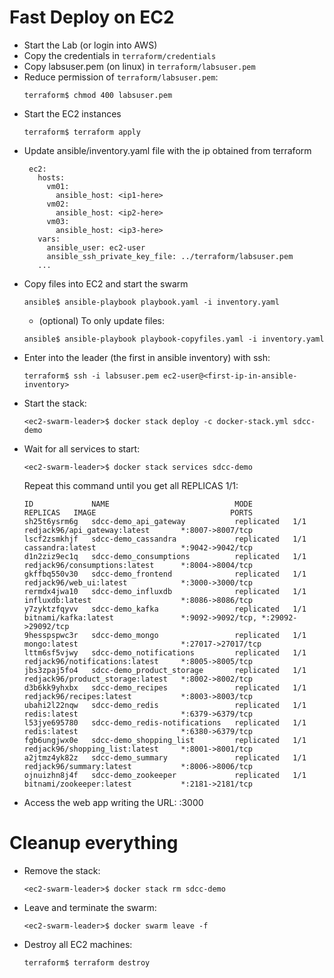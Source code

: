# Fast Deploy on EC2

- Start the Lab (or login into AWS)
- Copy the credentials in `terraform/credentials`
- Copy labsuser.pem (on linux) in `terraform/labsuser.pem`
- Reduce permission of `terraform/labsuser.pem`:
  ```
  terraform$ chmod 400 labsuser.pem
  ```
- Start the EC2 instances
  ```
  terraform$ terraform apply
  ```
- Update ansible/inventory.yaml file with the ip obtained from terraform
  ```
   ec2:
     hosts:
       vm01:
         ansible_host: <ip1-here>
       vm02:
         ansible_host: <ip2-here>
       vm03:
         ansible_host: <ip3-here>
     vars:
       ansible_user: ec2-user
       ansible_ssh_private_key_file: ../terraform/labsuser.pem
     ...
  ```
- Copy files into EC2 and start the swarm
  ```
  ansible$ ansible-playbook playbook.yaml -i inventory.yaml
  ```
  - (optional) To only update files: 
  ```
  ansible$ ansible-playbook playbook-copyfiles.yaml -i inventory.yaml
  ```
- Enter into the leader (the first in ansible inventory) with ssh: 
  ```
  terraform$ ssh -i labsuser.pem ec2-user@<first-ip-in-ansible-inventory>
  ```
- Start the stack: 
  ```
  <ec2-swarm-leader>$ docker stack deploy -c docker-stack.yml sdcc-demo
  ```
- Wait for all services to start:
  ```
  <ec2-swarm-leader>$ docker stack services sdcc-demo
  ```
  Repeat this command until you get all REPLICAS 1/1:
  ```
  ID             NAME                            MODE         REPLICAS   IMAGE                              PORTS
  sh25t6ysrm6g   sdcc-demo_api_gateway           replicated   1/1        redjack96/api_gateway:latest       *:8007->8007/tcp
  lscf2zsmkhjf   sdcc-demo_cassandra             replicated   1/1        cassandra:latest                   *:9042->9042/tcp
  d1n2ziz9ec1q   sdcc-demo_consumptions          replicated   1/1        redjack96/consumptions:latest      *:8004->8004/tcp
  gkffbq550v30   sdcc-demo_frontend              replicated   1/1        redjack96/web_ui:latest            *:3000->3000/tcp
  rermdx4jwa10   sdcc-demo_influxdb              replicated   1/1        influxdb:latest                    *:8086->8086/tcp
  y7zyktzfqyvv   sdcc-demo_kafka                 replicated   1/1        bitnami/kafka:latest               *:9092->9092/tcp, *:29092->29092/tcp
  9hesspspwc3r   sdcc-demo_mongo                 replicated   1/1        mongo:latest                       *:27017->27017/tcp
  lttm6sf5vjwy   sdcc-demo_notifications         replicated   1/1        redjack96/notifications:latest     *:8005->8005/tcp
  jbs3zpaj5fo4   sdcc-demo_product_storage       replicated   1/1        redjack96/product_storage:latest   *:8002->8002/tcp
  d3b6kk9yhxbx   sdcc-demo_recipes               replicated   1/1        redjack96/recipes:latest           *:8003->8003/tcp
  ubahi2l22nqw   sdcc-demo_redis                 replicated   1/1        redis:latest                       *:6379->6379/tcp
  l53jye695780   sdcc-demo_redis-notifications   replicated   1/1        redis:latest                       *:6380->6379/tcp
  fgb6ungjwx0e   sdcc-demo_shopping_list         replicated   1/1        redjack96/shopping_list:latest     *:8001->8001/tcp
  a2jtmz4yk82z   sdcc-demo_summary               replicated   1/1        redjack96/summary:latest           *:8006->8006/tcp
  ojnuizhn8j4f   sdcc-demo_zookeeper             replicated   1/1        bitnami/zookeeper:latest           *:2181->2181/tcp
  ```
- Access the web app writing the URL: <one-ip-in-ansible-inventory>:3000

# Cleanup everything
- Remove the stack:
  ```
  <ec2-swarm-leader>$ docker stack rm sdcc-demo
  ```
- Leave and terminate the swarm:
  ```
  <ec2-swarm-leader>$ docker swarm leave -f
  ```
- Destroy all EC2 machines:
  ```
  terraform$ terraform destroy
  ```